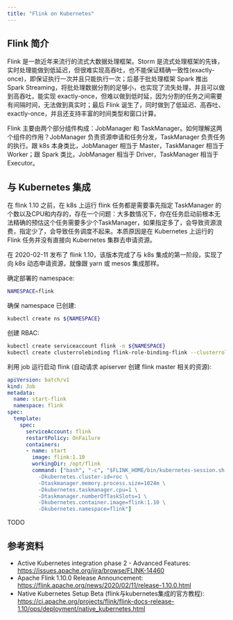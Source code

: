```yaml
---
title: "Flink on Kubernetes"
---
```


## Flink 简介

Flink 是一款近年来流行的流式大数据处理框架。Storm 是流式处理框架的先锋，实时处理能做到低延迟，但很难实现高吞吐，也不能保证精确一致性(exactly-once)，即保证执行一次并且只能执行一次；后基于批处理框架 Spark 推出 Spark Streaming，将批处理数据分割的足够小，也实现了流失处理，并且可以做到高吞吐，能实现 exactly-once，但难以做到低时延，因为分割的任务之间需要有间隔时间，无法做到真实时；最后 Flink 诞生了，同时做到了低延迟、高吞吐、exactly-once，并且还支持丰富的时间类型和窗口计算。

Flink 主要由两个部分组件构成：JobManager 和 TaskManager。如何理解这两个组件的作用？JobManager 负责资源申请和任务分发，TaskManager 负责任务的执行。跟 k8s 本身类比，JobManager 相当于 Master，TaskManager 相当于 Worker；跟 Spark 类比，JobManager 相当于 Driver，TaskManager 相当于 Executor。

## 与 Kubernetes 集成

在 flink 1.10 之前，在 k8s 上运行 flink 任务都是需要事先指定 TaskManager 的个数以及CPU和内存的，存在一个问题：大多数情况下，你在任务启动前根本无法精确的预估这个任务需要多少个TaskManager，如果指定多了，会导致资源浪费，指定少了，会导致任务调度不起来。本质原因是在 Kubernetes 上运行的 Flink 任务并没有直接向 Kubernetes 集群去申请资源。

在 2020-02-11 发布了 flink 1.10，该版本完成了与 k8s 集成的第一阶段，实现了向 k8s 动态申请资源，就像跟 yarn 或 mesos 集成那样。

确定部署的 namespace:

``` bash
NAMESPACE=flink
```

确保 namespace 已创建:

``` bash
kubectl create ns ${NAMESPACE}
```

创建 RBAC:

``` bash
kubectl create serviceaccount flink -n ${NAMESPACE}
kubectl create clusterrolebinding flink-role-binding-flink --clusterrole=edit --serviceaccount=${NAMESPACE}:flink
```

利用 job 运行启动 flink (自动请求 apiserver 创建 flink master 相关的资源):

``` yaml
apiVersion: batch/v1
kind: Job
metadata:
  name: start-flink
  namespace: flink
spec:
  template:
    spec:
      serviceAccount: flink
      restartPolicy: OnFailure
      containers:
      - name: start
        image: flink:1.10
        workingDir: /opt/flink
        command: ["bash", "-c", "$FLINK_HOME/bin/kubernetes-session.sh \
          -Dkubernetes.cluster-id=roc \
          -Dtaskmanager.memory.process.size=1024m \
          -Dkubernetes.taskmanager.cpu=1 \
          -Dtaskmanager.numberOfTaskSlots=1 \
          -Dkubernetes.container.image=flink:1.10 \
          -Dkubernetes.namespace=flink"]
```

TODO

## 参考资料

* Active Kubernetes integration phase 2 - Advanced Features: https://issues.apache.org/jira/browse/FLINK-14460
* Apache Flink 1.10.0 Release Announcement: https://flink.apache.org/news/2020/02/11/release-1.10.0.html
* Native Kubernetes Setup Beta (flink与kubernetes集成的官方教程): https://ci.apache.org/projects/flink/flink-docs-release-1.10/ops/deployment/native_kubernetes.html